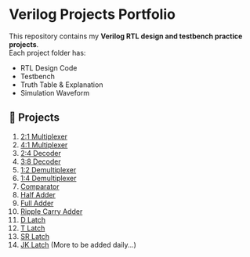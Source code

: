 # Verilog Projects Portfolio  

This repository contains my **Verilog RTL design and testbench practice projects**.  
Each project folder has:  
- RTL Design Code  
- Testbench  
- Truth Table & Explanation  
- Simulation Waveform  

## 📂 Projects
1. [2:1 Multiplexer](01_mux/)
2. [4:1 Multiplexer](02_mux_4_1/)
3. [2:4 Decoder](03_dec_2_4/)
4. [3:8 Decoder](04_dec_3_8/)
5. [1:2 Demultiplexer](05_demux_1_2/)
6. [1:4 Demultiplexer](06_demux_1_4/)
7. [Comparator](07_comp/)
8. [Half Adder](08_half_adder/)
9. [Full Adder](09_full_adder/)
10. [Ripple Carry Adder](10_rca/)
11. [D Latch](11_d_latch/)
12. [T Latch](12_t_latch/)
13. [SR Latch](13_sr_latch/)
14. [JK Latch](14_jk_latch/)
(More to be added daily...)
